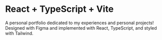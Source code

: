 # React + TypeScript + Vite

A personal portfolio dedicated to my experiences and personal projects! Designed with Figma and implemented with React, TypeScript, and styled with Tailwind.

